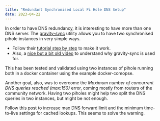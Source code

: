```yaml
---
title: "Redundant Synchronised Local Pi Hole DNS Setup"
date: 2023-04-22
---
```


In order to have DNS redundancy, it is interesting to have more than one DNS server. The [gravity-sync](https://github.com/vmstan/gravity-sync) utility allows you to have two synchronised pihole instances in very simple ways.

* Follow their [tutorial step by step](https://github.com/vmstan/gravity-sync/wiki#setup-steps) to make it work.
* Also, a [nice but a bit old video](https://youtu.be/IFVYe3riDRA) to understand why gravity-sync is used for.

This has been tested and validated using two instances of pihole running both in a docker container using the example docker-comopse.

Another goal, also, was to overcome the _Maximum number of concurrent DNS queries reached (max:150)_ error, coming mostly from routers of the community network. Having two piholes might help two split the DNS queries in two instances, but might be not enough.

Follow [this post](https://discourse.pi-hole.net/t/resolved-maximum-number-of-concurrent-dns-queries-reached/60970/2) to increase max DNS forward limit and the minimum time-to-live settings for cached lookups. This seems to solve the warning.